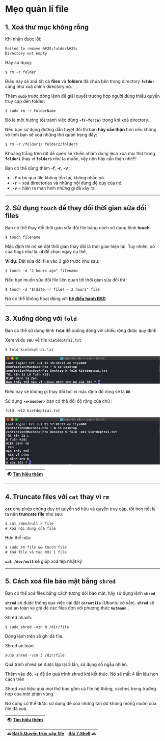 # Mẹo quản lí file

## 1. Xoá thư mục không rỗng

Khi nhận được lỗi:

```shell
Failed to remove &#39;folder&#39;
Directory not empty
```

Hãy sử dụng:

```shell
$ rm -r folder
```

Điều này sẽ xoá tất cả **files** và **folders** đã chứa bên trong directory **`folder`** cũng như xoá chính directory nó.

Thêm **`sudo`** trước dòng lệnh để giải quyết trường hợp người dùng thiếu quyền truy cập đến folder:

```shell
$ sudo rm -r folderName
```

Đó là một hướng tốt tránh việc dùng **`-f(-force)`**  trong khi xoá directory.

Nếu bạn sử dụng đường dẫn tuyệt đối thì bạn **hãy cẩn thận** hơn nếu không vô tình bạn sẽ xoá những thứ quan trọng đấy:

```shell
$ rm -r /folder1/ folder2/folder3
```

Khoảng trắng trên rất dễ quên sẽ khiến nhầm dòng lệch xoá mọi thứ trong **`folder1`** thay vì **`folder3`** như ta muốn, vậy nên hãy cẩn thận nhé!!!

Bạn có thể dùng thêm **-f**, **-r**, **-v** : 

- **`-f`** = bỏ qua file không tồn tại, không nhắc nó.
- **`-r`** = xoá directories và những nội dung đệ quy của nó.
- **`-v`** = hiện ra màn hình những gì đã xảy ra

---

## 2. Sử dụng `touch` để thay đổi thời gian sửa đổi files

Bạn có thể thay đổi thời gian sửa đổi file bằng cách sử dụng lệnh **touch**:

```shell
$ touch filename
```

Mặc định thì nó sẽ đặt thời gian thay đổi là thời gian hiện tại. Tuy nhiên, số của flags như là **`-d`** để chọn ngày cụ thể.

**Ví dụ:** Đặt sửa đổi file vào 2 giờ trước như sau:

```shell
$ touch -d "2 hours ago" filename
```

Nếu bạn muốn sửa đổi file liên quan tới thời gian sửa đổi thì :

```shell
$ touch -d "$(date -r file) - 2 hours" file
```

Nó có thể không hoạt động với [**hệ điều hành BSD**](https://vi.wikipedia.org/wiki/BSD)

---

## 3. Xuống dòng với `fold`

Bạn có thể sử dụng lệnh **`fold`** để xuống dòng với chiều rộng được quy định

Xem ví dụ sau về file `kietdeptrai.txt`

```shell
$ fold kietdeptrai.txt
```

![Ảnh chụp Màn hình 2020-07-31 lúc 17.02.39.png](https://raw.githubusercontent.com/Zenfection/Image/master/2020/07/31-17-02-46-A%CC%89nh%20chu%CC%A3p%20Ma%CC%80n%20hi%CC%80nh%202020-07-31%20lu%CC%81c%2017.02.39.png)

Điều này sẽ không gì thay đổi bởi vì mặc định độ rộng sẽ là **`80`**

Sử dụng **`-w<number>`** bạn có thể đổi độ rộng của chữ : 

```shell
fold -w12 kietdeptrai.txt
```

![Ảnh chụp Màn hình 2020-07-31 lúc 17.07.33.png](https://raw.githubusercontent.com/Zenfection/Image/master/2020/07/31-17-07-37-A%CC%89nh%20chu%CC%A3p%20Ma%CC%80n%20hi%CC%80nh%202020-07-31%20lu%CC%81c%2017.07.33.png)

| 🌏 [Tìm hiểu thêm](http://www.tutorialspoint.com/unix_commands/fold.htm) |
| ------------------------------------------------------------------------ |

---

## 4. Truncate files với `cat` thay vì `rm`

**`cat`** cho phép chúng duy trì quyền sỡ hữu và quyền truy cập, tốt hơn hết là ta nên **truncate file** như sau: 

```shell
$ cat /dev/null > file
# Xoá nội dung của file
```

Hơn thế nữa: 

```shell
$ sudo rm file && touch file
# Xoá file và tạo mới 1 file
```

**`cat /dev/null`** sẽ giúp xoá tệp nhật ký

---

## 5. Cách xoá file bảo mật bằng  `shred`

Bạn có thể xoá files bằng cách tương đối bảo mật, hãy sử dụng lệnh  **`shred`**

**`shred`** có được thông qua việc cài đặt **`coreutils`** (Ubuntu có sẵn). **`shred`** sẽ xoá an toàn và ghi đè các files đơn với phương thức **`Gutmann`** .

Shred nhanh:

```shell
$ sudo shred -vzn 0 /dir/file
```

Dòng lệnh trên sẽ ghi đè file.

Shred an toàn:

```shell
sudo shred -vzn 3 /dir/file
```

Quá trình shred sẽ được lặp lại 3 lần, sử dụng số ngẫu nhiên.

Thêm vào đó, **`-z`** để ẩn quá trình shred khi kết thúc. Nó sẽ mất 4 lần lâu hơn cách trên

Shred xoá hiệu quả mọi thứ bao gồm cả file hệ thống, caches trong trường hợp của một phân vùng.

Nó cũng có thể được sử dụng để xoá những tàn dư không mong muốn của file đã xoá.

| 🌏 [Tìm hiểu thêm](https://quantrimang.com/phuong-phap-gutmann-la-gi-169999) |
| ---------------------------------------------------------------------------- |

| 🔙 [Bài 5.Quyền truy cập file](https://github.com/Zenfection/Linux-for-babies/blob/master/Người%20dùng%20và%20quản%20lí%20file/5.Quyền%20truy%20cập%20file.md) | [Bài 7.Shell](https://github.com/Zenfection/Linux-for-babies/blob/master/Người%20dùng%20và%20quản%20lí%20file/7.Shell.md) 🔜 |
| -------------------------------------------------------------------------------------------------------------------------------------------------------------- | ---------------------------------------------------------------------------------------------------------------------------- |
